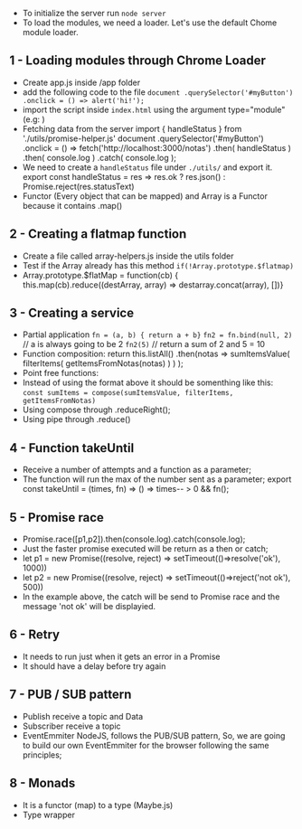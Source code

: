 - To initialize the server run `node server`
- To load the modules, we need a loader. Let's use the default Chome module loader.

1 - Loading modules through Chrome Loader
---------------------------------------------
- Create app.js inside /app folder
- add the following code to the file 
  `document
    .querySelector('#myButton')
    .onclick = () => alert('hi!');`
- import the script inside `index.html` using the argument type="module" (e.g: <script type="module" src="app/app.js"></script>) 
- Fetching data from the server
import { handleStatus } from './utils/promise-helper.js'
document
  .querySelector('#myButton')
  .onclick = () => 
    fetch('http://localhost:3000/notas')
      .then( handleStatus ) 
      .then( console.log )
      .catch( console.log );
- We need to create a `handleStatus` file under `./utils/` and export it.
export const handleStatus = res =>
  res.ok ? res.json() : Promise.reject(res.statusText)
- Functor (Every object that can be mapped) and Array is a Functor because it contains .map()

2 - Creating a flatmap function
---------------------------------------------
- Create a file called array-helpers.js inside the utils folder
- Test if the Array already has this method `if(!Array.prototype.$flatmap)`
- Array.prototype.$flatMap = function(cb) { this.map(cb).reduce((destArray, array) => destarray.concat(array), [])}

3 - Creating a service
---------------------------------------------
- Partial application 
  `fn = (a, b) { return a + b}`
  `fn2 = fn.bind(null, 2)` // a is always going to be 2
  `fn2(5)` // return a sum of 2 and 5 = 10
- Function composition:
return this.listAll()
  .then(notas => 
    sumItemsValue(
      filterItems(
        getItemsFromNotas(notas)
      )
    )
  );
- Point free functions:
- Instead of using the format above it should be somenthing like this:
  `const sumItems = compose(sumItemsValue, filterItems, getItemsFromNotas)`
- Using compose through .reduceRight();
- Using pipe through .reduce()

4 - Function takeUntil
---------------------------------------------
- Receive a number of attempts and a function as a parameter;
- The function will run the max of the number sent as a parameter;
export const takeUntil = (times, fn) => 
    () => times-- > 0 && fn();

5 - Promise race
---------------------------------------------
- Promise.race([p1,p2]).then(console.log).catch(console.log);
- Just the faster promise executed will be return as a then or catch;
- let p1 = new Promise((resolve, reject) => setTimeout(()=>resolve('ok'), 1000))
- let p2 = new Promise((resolve, reject) => setTimeout(()=>reject('not ok'), 500))
- In the example above, the catch will be send to Promise race and the message 'not ok' will be displayied.

6 - Retry
---------------------------------------------
- It needs to run just when it gets an error in a Promise
- It should have a delay before try again

7 - PUB / SUB pattern
---------------------------------------------
- Publish receive a topic and Data
- Subscriber receive a topic
- EventEmmiter NodeJS, follows the PUB/SUB pattern, So, we are going to build our own EventEmmiter for the browser following the same principles;

8 - Monads
---------------------------------------------
- It is a functor (map) to a type (Maybe.js)
- Type wrapper